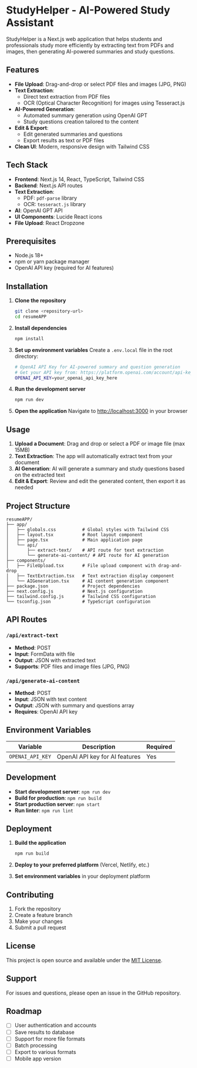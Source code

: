 # StudyHelper - AI-Powered Study Assistant

StudyHelper is a Next.js web application that helps students and professionals study more efficiently by extracting text from PDFs and images, then generating AI-powered summaries and study questions.

## Features

- **File Upload**: Drag-and-drop or select PDF files and images (JPG, PNG)
- **Text Extraction**: 
  - Direct text extraction from PDF files
  - OCR (Optical Character Recognition) for images using Tesseract.js
- **AI-Powered Generation**:
  - Automated summary generation using OpenAI GPT
  - Study questions creation tailored to the content
- **Edit & Export**: 
  - Edit generated summaries and questions
  - Export results as text or PDF files
- **Clean UI**: Modern, responsive design with Tailwind CSS

## Tech Stack

- **Frontend**: Next.js 14, React, TypeScript, Tailwind CSS
- **Backend**: Next.js API routes
- **Text Extraction**: 
  - PDF: `pdf-parse` library
  - OCR: `tesseract.js` library
- **AI**: OpenAI GPT API
- **UI Components**: Lucide React icons
- **File Upload**: React Dropzone

## Prerequisites

- Node.js 18+ 
- npm or yarn package manager
- OpenAI API key (required for AI features)

## Installation

1. **Clone the repository**
   ```bash
   git clone <repository-url>
   cd resumeAPP
   ```

2. **Install dependencies**
   ```bash
   npm install
   ```

3. **Set up environment variables**
   Create a `.env.local` file in the root directory:
   ```bash
   # OpenAI API Key for AI-powered summary and question generation
   # Get your API key from: https://platform.openai.com/account/api-keys
   OPENAI_API_KEY=your_openai_api_key_here
   ```

4. **Run the development server**
   ```bash
   npm run dev
   ```

5. **Open the application**
   Navigate to [http://localhost:3000](http://localhost:3000) in your browser

## Usage

1. **Upload a Document**: Drag and drop or select a PDF or image file (max 15MB)
2. **Text Extraction**: The app will automatically extract text from your document
3. **AI Generation**: AI will generate a summary and study questions based on the extracted text
4. **Edit & Export**: Review and edit the generated content, then export it as needed

## Project Structure

```
resumeAPP/
├── app/
│   ├── globals.css          # Global styles with Tailwind CSS
│   ├── layout.tsx           # Root layout component
│   ├── page.tsx             # Main application page
│   └── api/
│       ├── extract-text/    # API route for text extraction
│       └── generate-ai-content/ # API route for AI generation
├── components/
│   ├── FileUpload.tsx       # File upload component with drag-and-drop
│   ├── TextExtraction.tsx   # Text extraction display component
│   └── AIGeneration.tsx     # AI content generation component
├── package.json             # Project dependencies
├── next.config.js           # Next.js configuration
├── tailwind.config.js       # Tailwind CSS configuration
└── tsconfig.json            # TypeScript configuration
```

## API Routes

### `/api/extract-text`
- **Method**: POST
- **Input**: FormData with file
- **Output**: JSON with extracted text
- **Supports**: PDF files and image files (JPG, PNG)

### `/api/generate-ai-content`
- **Method**: POST
- **Input**: JSON with text content
- **Output**: JSON with summary and questions array
- **Requires**: OpenAI API key

## Environment Variables

| Variable | Description | Required |
|----------|-------------|----------|
| `OPENAI_API_KEY` | OpenAI API key for AI features | Yes |

## Development

- **Start development server**: `npm run dev`
- **Build for production**: `npm run build`
- **Start production server**: `npm start`
- **Run linter**: `npm run lint`

## Deployment

1. **Build the application**
   ```bash
   npm run build
   ```

2. **Deploy to your preferred platform** (Vercel, Netlify, etc.)

3. **Set environment variables** in your deployment platform

## Contributing

1. Fork the repository
2. Create a feature branch
3. Make your changes
4. Submit a pull request

## License

This project is open source and available under the [MIT License](LICENSE).

## Support

For issues and questions, please open an issue in the GitHub repository.

## Roadmap

- [ ] User authentication and accounts
- [ ] Save results to database
- [ ] Support for more file formats
- [ ] Batch processing
- [ ] Export to various formats
- [ ] Mobile app version 